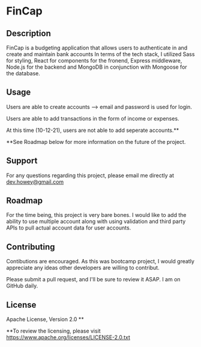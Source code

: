 # FinCap

## Description

FinCap is a budgeting application that allows users to authenticate in and create and maintain bank accounts
In terms of the tech stack, I utilized Sass for styling, React for components for the fronend, Express middleware, Node.js for the backend and MongoDB in conjunction with Mongoose for the database.

## Usage

Users are able to create accounts --> email and password is used for login.

Users are able to add transactions in the form of income or expenses. 

At this time (10-12-21), users are not able to add seperate accounts.** 

**See Roadmap below for more information on the future of the project.

## Support

For any questions regarding this project, please email me directly at dev.howey@gmail.com

## Roadmap

For the time being, this project is very bare bones. I would like to add the ability to use multiple account along with using validation and third party APIs to pull actual account data for user accounts.

## Contributing

Contibutions are encouraged. As this was bootcamp project, I would greatly appreciate any ideas other developers are willing to contribut.

Please submit a pull request, and I'll be sure to review it ASAP. I am on GitHub daily.

## License

Apache License, Version 2.0 **

**To review the licensing, please visit https://www.apache.org/licenses/LICENSE-2.0.txt 
